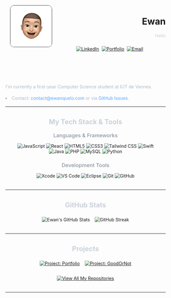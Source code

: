 <img src="src/tetesticker.png" alt="Ewan's Sticker" width="130px" align="left" style="border-radius: 12px; border: 1px solid #30363D; margin: 5px 5px 15px 15px" />

<div align="right">
 
  <h1>Ewan</h1>
 
  <p style="color: #C9D1D9;">Hello</p>
  <a href="https://github.com/EwanQuelo">
  </a>
 
</div>

<div align="center" style="margin-top: 25px; margin-bottom: 35px;">
  <a href="https://www.linkedin.com/in/ewan-quelo" target="_blank" rel="noopener noreferrer"><img src="https://img.shields.io/badge/LinkedIn-0A66C2?style=flat-square&logo=linkedin&logoColor=white" alt="LinkedIn"></a> 
  <a href="https://ewanquelo.com" target="_blank" rel="noopener noreferrer"><img src="https://img.shields.io/badge/Portfolio-ewanquelo.com-232323?style=flat-square&logo=icloud&logoColor=white&labelColor=58A6FF" alt="Portfolio"></a> 
  <a href="mailto:contact@ewanquelo.com"><img src="https://img.shields.io/badge/Email_Me-EA4335?style=flat-square&logo=gmail&logoColor=white" alt="Email"></a>
</div>

<br>
<br>
<br>
 <div style="color: #ADBAC7; line-height: 1.6; max-width: 700px; margin: 0 auto; text-align: left; ">
    <p align="left">I'm currently a first-year Computer Science student at IUT de Vannes.</p>
      <li align="left">Contact: <a href="mailto:contact@ewanquelo.com" style="color: #58A6FF; text-decoration: none;">contact@ewanquelo.com</a> or via <a href="https://github.com/EwanQuelo/EwanQuelo/issues" style="color: #58A6FF; text-decoration: none;">GitHub Issues</a>.</li>
  </div>

---

<div style="margin: 35px auto; max-width: 900px; padding: 0 15px;">
  <h2 align="center" style="color: #C9D1D9; margin-bottom: 10px;">My Tech Stack & Tools</h2>

  <h3 align="center" style="color: #8B949E; font-weight: 500; margin-top: 20px; margin-bottom: 15px;">Languages & Frameworks</h3>
  <p align="center">
    <img src="https://img.shields.io/badge/JavaScript-F7DF1E?style=flat-square&logo=javascript&logoColor=black" alt="JavaScript">
    <img src="https://img.shields.io/badge/React-20232A?style=flat-square&logo=react&logoColor=61DAFB" alt="React">
    <img src="https://img.shields.io/badge/HTML5-E34F26?style=flat-square&logo=html5&logoColor=white" alt="HTML5">
    <img src="https://img.shields.io/badge/CSS3-1572B6?style=flat-square&logo=css3&logoColor=white" alt="CSS3">
    <img src="https://img.shields.io/badge/Tailwind_CSS-06B6D4?style=flat-square&logo=tailwindcss&logoColor=white" alt="Tailwind CSS">
    <img src="https://img.shields.io/badge/Swift-F05138?style=flat-square&logo=swift&logoColor=white" alt="Swift">
    <img src="https://img.shields.io/badge/Java-007396?style=flat-square&logo=openjdk&logoColor=white" alt="Java">
    <img src="https://img.shields.io/badge/PHP-777BB4?style=flat-square&logo=php&logoColor=white" alt="PHP">
    <img src="https://img.shields.io/badge/MySQL-005C84?style=flat-square&logo=mysql&logoColor=F29111" alt="MySQL">
    <img src="https://img.shields.io/badge/Python-3776AB?style=flat-square&logo=python&logoColor=white" alt="Python">
  </p>

  <h3 align="center" style="color: #8B949E; font-weight: 500; margin-top: 25px; margin-bottom: 15px;">Development Tools</h3>
  <p align="center">
    <img src="https://img.shields.io/badge/Xcode-1575F9?style=flat-square&logo=xcode&logoColor=white" alt="Xcode">
    <img src="https://img.shields.io/badge/VS_Code-007ACC?style=flat-square&logo=visualstudiocode&logoColor=white" alt="VS Code">
    <img src="https://img.shields.io/badge/Eclipse-43328A?style=flat-square&logo=eclipseide&logoColor=white" alt="Eclipse">
    <img src="https://img.shields.io/badge/Git-F05032?style=flat-square&logo=git&logoColor=white" alt="Git">
    <img src="https://img.shields.io/badge/GitHub-181717?style=flat-square&logo=github&logoColor=white" alt="GitHub">
  </p>
</div>

---

<div style="margin: 35px auto; max-width: 900px; padding: 0 15px;">
  <h2 align="center" style="color: #C9D1D9; margin-bottom: 25px;">GitHub Stats</h2>
  <div align="center" style="display: flex; justify-content: center; align-items: flex-start; flex-wrap: wrap; gap: 15px;">
    <img src="https://github-readme-stats.vercel.app/api?username=EwanQuelo&show_icons=true&hide_border=true&rank_icon=github&bg_color=0D1117&title_color=58A6FF&icon_color=58A6FF&text_color=C9D1D9&border_radius=8" alt="Ewan's GitHub Stats"/>
      <img src="https://github-readme-streak-stats.herokuapp.com?user=EwanQuelo&theme=github-dark-blue&hide_border=true&border_radius=8&date_format=j%20M%5B%20Y%5D" alt="GitHub Streak" />
   
   
  </div>
  <div align="center" style="margin-top: 20px;">
  <!-- <img src="https://github-readme-stats.vercel.app/api/top-langs/?username=EwanQuelo&layout=compact&hide_border=true&bg_color=0D1117&title_color=58A6FF&text_color=C9D1D9&langs_count=6&border_radius=8&hide=html,css" alt="Ewan's Top Languages"/> -->
  </div>
</div>

---

<div style="margin: 35px auto; max-width: 900px; padding: 0 15px;">
  <h2 align="center" style="color: #C9D1D9; margin-bottom: 25px;">Projects</h2>
  <div align="center" style="display: flex; flex-wrap: wrap; justify-content: center; gap: 16px;">
    <a href="https://github.com/EwanQuelo/portfolio" target="_blank" rel="noopener noreferrer">
      <img src="https://github-readme-stats.vercel.app/api/pin/?username=EwanQuelo&repo=miniprojet-java&hide_border=true&bg_color=0D1117&title_color=58A6FF&icon_color=58A6FF&text_color=C9D1D9&border_radius=8" alt="Project: Portfolio">
    </a>
    <a href="https://github.com/EwanQuelo/goodornot" target="_blank" rel="noopener noreferrer">
      <img src="https://github-readme-stats.vercel.app/api/pin/?username=EwanQuelo&repo=miniprojet-java&hide_border=true&bg_color=0D1117&title_color=58A6FF&icon_color=58A6FF&text_color=C9D1D9&border_radius=8" alt="Project: GoodOrNot">
    </a>
  </div>
  <p align="center" style="margin-top: 30px;">
    <a href="https://github.com/EwanQuelo?tab=repositories" target="_blank" rel="noopener noreferrer">
      <img alt="View All My Repositories" src="https://img.shields.io/badge/View_All_My_Repositories-0D1117?style=for-the-badge&logo=github&logoColor=white&labelColor=58A6FF">
    </a>
  </p>
</div>

---
